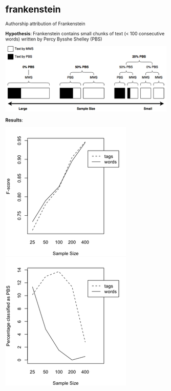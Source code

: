 # frankenstein
Authorship attribution of Frankenstein

**Hypothesis**: Frankenstein contains small chunks of text (< 100 consecutive words) written by Percy Bysshe Shelley (PBS)

![alt text](https://github.com/timjzee/frankenstein/blob/master/sample_size.png?raw=true "Hypothesis")

**Results**:

![alt text](https://github.com/timjzee/frankenstein/blob/master/f_score_trainset.png?raw=true "F-score of cross-validation")
![alt text](https://github.com/timjzee/frankenstein/blob/master/percentage_testset.png?raw=true "Percentage of PBS classification")
